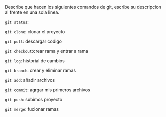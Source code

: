 Describe que hacen los siguientes comandos de git, escribe su descripcion al frente en una sola linea.

`git status`: 

`git clone`: clonar el proyecto 

`git pull`: descargar codigo 

`git checkout`:crear rama y entrar a rama

`git log`: historial de cambios

`git branch`: crear y eliminar ramas

`git add`: añadir archivos

`git commit`: agrgar mis primeros archivos 

`git push`: subimos proyecto

`git merge`: fucionar ramas


